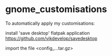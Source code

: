# gnome_customisations
To automatically apply my customisations:

install 'save desktop' flatpak application https://github.com/vikdevelop/savedesktop

import the file <config_...tar.gz>
